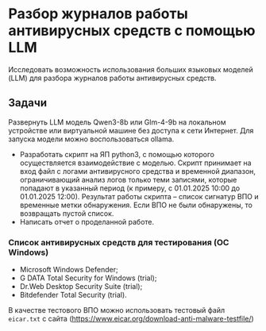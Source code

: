# Разбор журналов работы антивирусных средств с помощью LLM

Исследовать возможность использования больших языковых моделей (LLM) для разбора журналов работы антивирусных средств.

## Задачи

Развернуть LLM модель Qwen3-8b или Glm-4-9b на локальном устройстве или виртуальной машине без доступа к сети Интернет. Для запуска модели можно воспользоваться ollama.

- Разработать скрипт на ЯП python3, с помощью которого осуществляется взаимодействие с моделью. Скрипт принимает на вход файл с логами антивирусного средства и временной диапазон, ограничивающий анализ логов только теми записями, которые попадают в указанный период (к примеру, с 01.01.2025 10:00 до 01.01.2025 12:00). Результат работы скрипта – список сигнатур ВПО и временные метки обнаружения. Если ВПО не были обнаружены, то возвращать пустой список.
- Написать отчет о проделанной работе.

### Список антивирусных средств для тестирования (ОС Windows)

- Microsoft Windows Defender;
- G DATA Total Security for Windows (trial);
- Dr.Web Desktop Security Suite (trial);
- Bitdefender Total Security (trial).

В качестве тестового ВПО можно использовать тестовый файл `eicar.txt` с сайта (https://www.eicar.org/download-anti-malware-testfile/)
